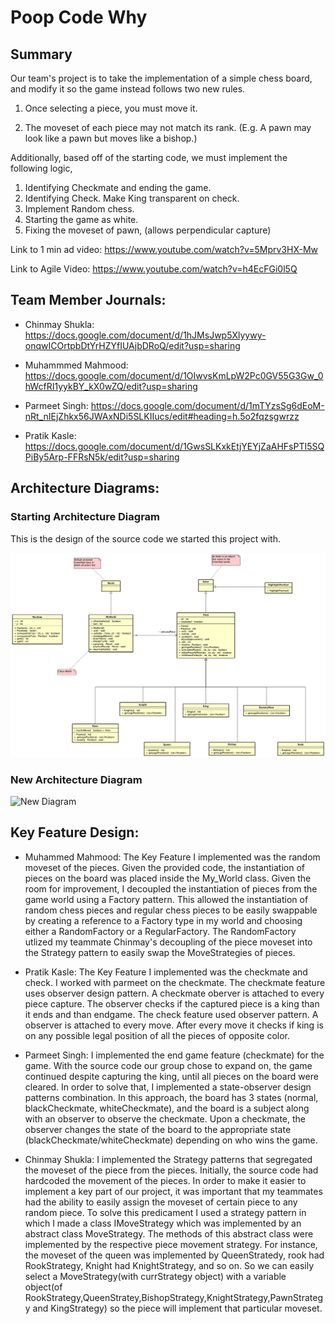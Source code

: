 # Poop Code Why

## Summary 

Our team's project is to take the implementation of a simple chess board, and modify it so the game instead follows two new rules.

1. Once selecting a piece, you must move it.

1. The moveset of each piece may not match its rank. (E.g. A pawn may look like a pawn but moves like a bishop.)

Additionally, based off of the starting code, we must implement the following logic, 

1. Identifying Checkmate and ending the game.
2. Identifying Check. Make King transparent on check.
3. Implement Random chess.
4. Starting the game as white.
5. Fixing the moveset of pawn, (allows perpendicular capture) 

Link to 1 min ad video: https://www.youtube.com/watch?v=5Mprv3HX-Mw

Link to Agile Video: https://www.youtube.com/watch?v=h4EcFGi0l5Q

## Team Member Journals:

* Chinmay Shukla: https://docs.google.com/document/d/1hJMsJwp5Xlyywy-onqwICOrtpbDtYrHZYfIUAjbDRoQ/edit?usp=sharing

* Muhammmed Mahmood: https://docs.google.com/document/d/1OIwvsKmLpW2Pc0GV55G3Gw_0hWcfRI1yykBY_kX0wZQ/edit?usp=sharing

* Parmeet Singh: https://docs.google.com/document/d/1mTYzsSg6dEoM-nRt_nIEjZhkx56JWAxNDi5SLKIIucs/edit#heading=h.5o2fqzsgwrzz

* Pratik Kasle: https://docs.google.com/document/d/1GwsSLKxkEtjYEYjZaAHFsPTI5SQPiBy5Arp-FFRsN5k/edit?usp=sharing

## Architecture Diagrams:

### Starting Architecture Diagram

This is the design of the source code we started this project with.

![Old Diagram](/diagrams/old-design.png)

### New Architecture Diagram


![New Diagram](https://user-images.githubusercontent.com/89881906/144729744-41212a56-3820-4dca-8fb3-bc4a89f6d968.png)




## Key Feature Design:

* Muhammed Mahmood: The Key Feature I implemented was the random moveset of the pieces. Given the provided code, the instantiation of pieces on the board was placed inside the My_World class. Given the room for improvement, I decoupled the instantiation of pieces from the game world using a Factory pattern. This allowed the instantiation of random chess pieces and regular chess pieces to be easily swappable by creating a reference to a Factory type in my world and choosing either a RandomFactory or a RegularFactory. The RandomFactory utlized my teammate Chinmay's decoupling of the piece moveset into the Strategy pattern to easily swap the MoveStrategies of pieces.   

* Pratik Kasle: The Key Feature I implemented was the checkmate and check. I worked with parmeet on the checkmate. The checkmate feature uses observer design pattern. A checkmate oberver is attached to every piece capture. The observer checks if the captured piece is a king than it ends and than endgame. The check feature used observer pattern. A observer is attached to every move. After every move it checks if king is on any possible legal position of all the pieces of opposite color. 

* Parmeet Singh: I implemented the end game feature (checkmate) for the game. With the source code our group chose to expand on, the game continued despite capturing the king, until all pieces on the board were cleared. In order to solve that, I implemented a state-observer design patterns combination. In this approach, the board has 3 states (normal, blackCheckmate, whiteCheckmate), and the board is a subject along with an observer to observe the checkmate. Upon a checkmate, the observer changes the state of the board to the appropriate state (blackCheckmate/whiteCheckmate) depending on who wins the game.

* Chinmay Shukla: I implemented the Strategy patterns that segregated the moveset of the piece from the pieces. Initially, the source code had hardcoded the movement of the pieces. In order to make it easier to implement a key part of our project, it was important that my teammates had the ability to easily assign the moveset of certain piece to any random piece. To solve this predicament I used a strategy pattern in which I made a class IMoveStrategy which was implemented by an abstract class MoveStrategy. The methods of this abstract class were implemented by the respective piece movement strategy. For instance, the moveset of the queen was implemented by QueenStratedy, rook had RookStrategy, Knight had KnightStrategy, and so on. So we can easily select a MoveStrategy(with currStrategy object) with a variable object(of RookStrategy,QueenStratey,BishopStrategy,KnightStrategy,PawnStrategy and KingStrategy) so the piece will implement that particular moveset.












